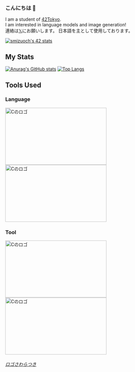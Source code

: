 ### こんにちは 👋

I am a student of [42Tokyo](https://42tokyo.jp/).  
I am interested in language models and image generation!  
連絡は[𝕏](https://twitter.com/ShotaroM8)にお願いします。
日本語を主として使用しております。

[![smizuoch's 42 stats](https://badge42.coday.fr/api/v2/clqlthx6l173001p4lm52sd1t/stats?cursusId=21&coalitionId=308)](https://profile.intra.42.fr/users/smizuoch)

## My Stats
[![Anurag's GitHub stats](https://github-readme-stats.vercel.app/api?username=smizuoch&show_icons=true&theme=merko&count_private=true)](https://github.com/anuraghazra/github-readme-stats)
[![Top Langs](https://github-readme-stats.vercel.app/api/top-langs/?username=smizuoch&layout=donut&theme=merko)](https://github.com/anuraghazra/github-readme-stats)

## Tools Used

### Language
<a href="リンク先のURL"><img src="https://github.com/SAWARATSUKI/ServiceLogos/blob/main/C/C.png" alt="Cのロゴ" width="320" height="	180"></a>
<a href="リンク先のURL"><img src="https://github.com/SAWARATSUKI/ServiceLogos/blob/main/Python/Python.png" alt="Cのロゴ" width="320" height="	180"></a>

### Tool
<a href="リンク先のURL"><img src="https://github.com/SAWARATSUKI/ServiceLogos/blob/main/C/C.png" alt="Cのロゴ" width="320" height="	180"></a>
<a href="リンク先のURL"><img src="https://github.com/SAWARATSUKI/ServiceLogos/blob/main/Vim/VIM.png" alt="Cのロゴ" width="320" height="	180"></a>



###### [ロゴさわらつき](https://github.com/SAWARATSUKI/ServiceLogos)

